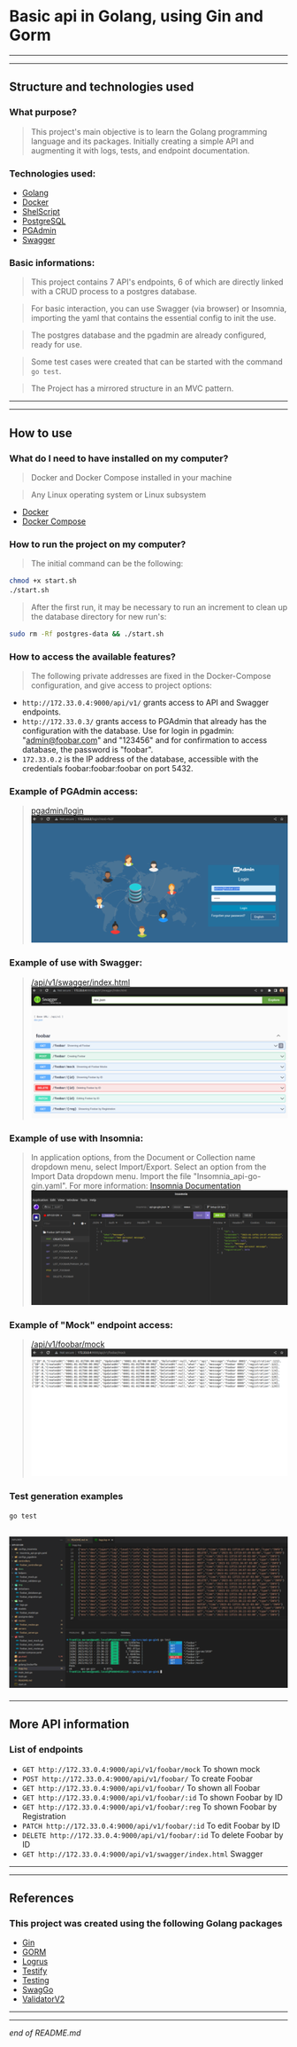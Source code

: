 # Basic api in Golang, using Gin and Gorm
---
---
## Structure and technologies used
### What purpose?
> This project's main objective is to learn the Golang programming language and its packages.
> Initially creating a simple API and augmenting it with logs, tests, and endpoint documentation.
### Technologies used:
- [Golang](https://go.dev/learn/)
- [Docker](https://docs.docker.com/get-started/)
- [ShelScript](https://www.shellscript.sh/)
- [PostgreSQL](https://www.postgresql.org/about/)
- [PGAdmin](https://www.pgadmin.org/docs/)
- [Swagger](https://swagger.io/solutions/api-documentation/)

### Basic informations:
> This project contains 7 API's endpoints, 6 of which are directly linked with a CRUD process to a postgres database.

> For basic interaction, you can use Swagger (via browser) or Insomnia, importing the yaml that contains the essential config to init the use.

> The postgres database and the pgadmin are already configured, ready for use.

> Some test cases were created that can be started with the command ```go test```.

> The Project has a mirrored structure in an MVC pattern.
---
---
## How to use
### What do I need to have installed on my computer?
> Docker and Docker Compose installed in your machine

> Any Linux operating system or Linux subsystem

- [Docker](https://docs.docker.com/get-started/)
- [Docker Compose](https://docs.docker.com/compose/install/)

### How to run the project on my computer?
> The initial command can be the following:
```sh
chmod +x start.sh
./start.sh
```
> After the first run, it may be necessary to run an increment to clean up the database directory for new run's:
```sh
sudo rm -Rf postgres-data && ./start.sh
```
### How to access the available features?
>The following private addresses are fixed in the Docker-Compose configuration, and give access to project options:

- ``` http://172.33.0.4:9000/api/v1/ ``` grants access to API and Swagger endpoints.
- ``` http://172.33.0.3/ ``` grants access to PGAdmin that already has the configuration with the database. Use for login in pgadmin: "admin@foobar.com" and "123456" and for confirmation to access database, the password is "foobar".
- ``` 172.33.0.2 ``` is the IP address of the database, accessible with the credentials foobar:foobar:foobar on port 5432.
### Example of PGAdmin access:
> [pgadmin/login](http://172.33.0.3/login)
![](/img/pgadmin.png)
### Example of use with Swagger:
> [/api/v1/swagger/index.html](http://172.33.0.4:9000/api/v1/swagger/index.html)
![](/img/swagger.png)
### Example of use with Insomnia:
> In application options, from the Document or Collection name dropdown menu, select Import/Export. Select an option from the Import Data dropdown menu. Import the file "Insomnia_api-go-gin.yaml".
> For more information: [Insomnia Documentation](https://docs.insomnia.rest/insomnia/import-export-data)
![](/img/insomnia.png)
### Example of "Mock" endpoint access:
> [/api/v1/foobar/mock](http://172.33.0.4:9000/api/v1/foobar/mock)
![](/img/mock.png)
### Test generation examples
```sh
go test
```
![](/img/test.png)
---
---
## More API information
### List of endpoints
- ```GET http://172.33.0.4:9000/api/v1/foobar/mock``` To shown mock
- ```POST http://172.33.0.4:9000/api/v1/foobar/``` To create Foobar
- ```GET http://172.33.0.4:9000/api/v1/foobar/``` To shown all Foobar
- ```GET http://172.33.0.4:9000/api/v1/foobar/:id``` To shown Foobar by ID
- ```GET http://172.33.0.4:9000/api/v1/foobar/:reg``` To shown Foobar by Registration
- ```PATCH http://172.33.0.4:9000/api/v1/foobar/:id``` To edit Foobar by ID
- ```DELETE http://172.33.0.4:9000/api/v1/foobar/:id``` To delete Foobar by ID
- ```GET http://172.33.0.4:9000/api/v1/swagger/index.html``` Swagger
---
---
## References
### This project was created using the following Golang packages
- [Gin](https://pkg.go.dev/github.com/gin-gonic/gin)
- [GORM](https://pkg.go.dev/gorm.io/gorm)
- [Logrus](https://pkg.go.dev/github.com/sirupsen/logrus)
- [Testify](https://pkg.go.dev/github.com/stretchr/testify)
- [Testing](https://pkg.go.dev/testing)
- [SwagGo](https://pkg.go.dev/github.com/swaggo/swag)
- [ValidatorV2](https://pkg.go.dev/gopkg.in/validator.v2@v2.0.1)
---
---
_end of README.md_
